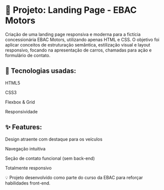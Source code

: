 # 🚗 Projeto: Landing Page - EBAC Motors
Criação de uma landing page responsiva e moderna para a fictícia concessionária EBAC Motors, utilizando apenas HTML e CSS.
O objetivo foi aplicar conceitos de estruturação semântica, estilização visual e layout responsivo, focando na apresentação de carros, chamadas para ação e formulário de contato.

## 🔧 Tecnologias usadas:

HTML5

CSS3

Flexbox & Grid

Responsividade

## ✨ Features:

Design atraente com destaque para os veículos

Navegação intuitiva

Seção de contato funcional (sem back-end)

Totalmente responsivo

💡 Projeto desenvolvido como parte do curso da EBAC para reforçar habilidades front-end.
